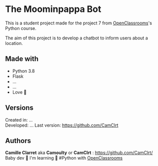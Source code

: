 The Moominpappa Bot
=================

This is a student project made for the project 7 from [OpenClassrooms](https://openclassrooms.com/ )'s Python course.

The aim of this project is to develop a chatbot to inform users about a location.

## Made with

* Python 3.8
* Flask
* ...
* ...
* Love 💙

## Versions

Created in:   ...  
Developed:    ... 
Last version: https://github.com/CamClrt

## Authors

**Camille Clarret** aka **Camoulty** or **CamClrt** : https://github.com/CamClrt/  
Baby dev 🐣 I'm learning 🐍 #Python with [OpenClassrooms](https://openclassrooms.com/ )
